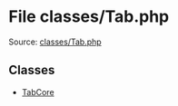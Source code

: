 File classes/Tab.php
=========

Source: [classes/Tab.php](https://github.com/PrestaShop/PrestaShop/blob/1.5.0.1/classes/Tab.php)


Classes
-------

* [TabCore](class.TabCore.md)


